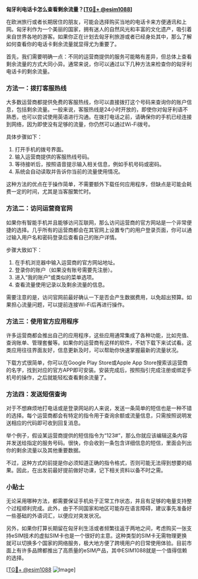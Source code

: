 **匈牙利电话卡怎么查看剩余流量？[[TG💪+ @esim1088](https://t.me/s/esim1088)]**

在欧洲旅行或者长期居住的朋友，可能会选择购买当地的电话卡来方便通讯和上网。匈牙利作为一个美丽的国家，拥有迷人的自然风光和丰富的文化遗产，吸引着来自世界各地的游客。如果你正在计划去匈牙利旅游或者已经身处其中，那么了解如何查看你的电话卡剩余流量就显得尤为重要了。

首先，我们需要明确一点：不同的运营商提供的服务可能略有差异，但总体上查看剩余流量的方式大同小异。通常来说，你可以通过以下几种方法来检查你的匈牙利电话卡的剩余流量。

### 方法一：拨打客服热线

大多数运营商都提供免费的客服热线，你可以直接拨打这个号码来查询你的账户信息，包括剩余流量。一般来说，客服热线是24小时开放的，即使你对匈牙利语不熟悉，也可以尝试使用英语进行沟通。在拨打电话之前，请确保你的手机已经连接到网络，因为即使没有足够的流量，你仍然可以通过Wi-Fi拨号。

具体步骤如下：
1. 打开手机的拨号界面。
2. 输入运营商提供的客服热线号码。
3. 等待接听后，按照语音提示输入相关信息，例如手机号码或密码。
4. 系统会自动读取并告诉你当前的流量使用情况。

这种方法的优点在于操作简单，不需要额外下载任何应用程序，但缺点是可能会耗费一定的时间，尤其是当客服繁忙时。

### 方法二：访问运营商官网

如果你有智能手机并且能够访问互联网，那么访问运营商的官方网站是一个非常便捷的选择。几乎所有的运营商都会在其官网上设置专门的用户登录页面，你可以通过输入用户名和密码登录后查看自己的账户详情。

步骤大致如下：
1. 在手机浏览器中输入运营商的官方网站地址。
2. 登录你的账户（如果没有账号需要先注册）。
3. 进入“我的账户”或类似的菜单选项。
4. 查看流量使用记录以及剩余流量的信息。

需要注意的是，访问官网前最好确认一下是否会产生数据费用，以免超出预算。如果担心流量问题，可以提前连接Wi-Fi后再进行操作。

### 方法三：使用官方应用程序

许多运营商都会推出自己的应用程序，这些应用通常集成了各种功能，比如充值、查询账单、管理套餐等。如果你的运营商有这样的软件，不妨下载下来试试看。这类应用往往界面友好，信息更新及时，可以帮助你快速掌握最新的流量状况。

下载方式很简单，你可以在Google Play Store或Apple App Store搜索该运营商的名字，找到对应的官方APP即可安装。安装完成后，按照指引完成注册或绑定手机号的操作，之后就能轻松查看剩余流量了。

### 方法四：发送短信查询

对于不想麻烦地打电话或是登录网站的人来说，发送一条简单的短信也是一种不错的选择。每个运营商都会有特定的指令用于查询余额或流量信息，只需按照说明发送相应的代码即可收到回复消息。

举个例子，假设某运营商提供的短信指令为“123#”，那么你就应该编辑这条内容并发送给指定的服务号码。很快，你会收到一条包含详细信息的短信，里面会列出你的剩余流量以及其他重要数据。

不过，这种方式的前提是你必须知道正确的指令格式，否则可能无法得到想要的结果。因此，在出发前最好提前做好功课，记下相关资料以备不时之需。

### 小贴士

无论采用哪种方法，都需要保证手机处于正常工作状态，并且有足够的电量支持整个过程顺利完成。此外，由于不同国家和地区可能存在语言障碍，建议事先准备好一些基础的外语词汇，以便应对突发状况。

另外，如果你打算长期留在匈牙利生活或者频繁往返于两地之间，考虑购买一张支持eSIM技术的虚拟SIM卡也是一个很好的主意。这种类型的SIM卡无需物理更换就可以切换多个国家的网络服务，极大地方便了跨境用户的日常使用体验。目前市面上有许多品牌都推出了高质量的eSIM产品，其中ESIM1088就是一个值得信赖的选择。

[[TG💪+ @esim1088](https://t.me/s/esim1088) ![Image](https://i.postimg.cc/4NQfJmqS/Snipaste-2025-05-13-00-14-12.png)]